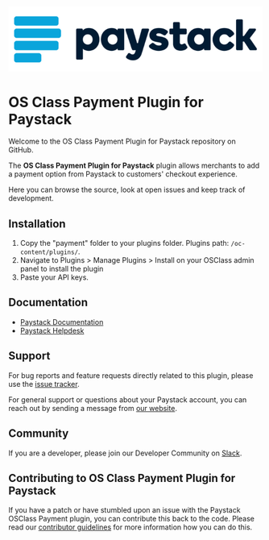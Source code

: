  
<p align="center"><a href="https://paystack.com/"><img src="https://raw.githubusercontent.com/PaystackHQ/wordpress-payment-forms-for-paystack/master/icon.png" alt="Payment Forms for Paystack"></a></p>

# OS Class Payment Plugin for Paystack

Welcome to the OS Class Payment Plugin for Paystack repository on GitHub. 

The **OS Class Payment Plugin for Paystack** plugin allows merchants to add a payment option from Paystack to customers' checkout experience.

Here you can browse the source, look at open issues and keep track of development. 

## Installation

1. Copy the "payment" folder to your plugins folder. Plugins path: `/oc-content/plugins/`.
2. Navigate to Plugins > Manage Plugins > Install on your OSClass admin panel to install the plugin 
3. Paste your API keys.

## Documentation
* [Paystack Documentation](https://developers.paystack.co/v1.0/docs/)
* [Paystack Helpdesk](https://paystack.com/help)

## Support
For bug reports and feature requests directly related to this plugin, please use the [issue tracker](https://github.com/PaystackHQ/plugin-OSClass/issues). 

For general support or questions about your Paystack account, you can reach out by sending a message from [our website](https://paystack.com/contact).

## Community
If you are a developer, please join our Developer Community on [Slack](https://slack.paystack.com).

## Contributing to OS Class Payment Plugin for Paystack

If you have a patch or have stumbled upon an issue with the Paystack OSClass Payment plugin, you can contribute this back to the code. Please read our [contributor guidelines](https://github.com/PaystackHQ/plugin-osclass/blob/master/CONTRIBUTING.md) for more information how you can do this.
